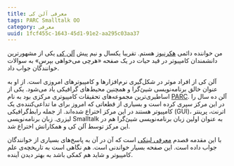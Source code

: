 ```yaml
---
title: معرفی آلن کی
tags: PARC Smalltalk OO
category: معرفی
uuid: 1fcf455c-1643-45d1-91e2-aa295c03aa37
---
```


من خواننده دائمی [هکرنیوز][هکرنیوز] هستم. تقریبا یکسال و نیم پیش [آلن کی][آلن] یکی از مشهورترین دانشمندان کامپیوتر در قید حیات در یک صفحه «هرچی می‌خواهی بپرس» به سوالات خوانندگان جواب داد.

آلن کی از افراد موثر در شکل‌گیری نرم‌افزارها و کامپیوترهای امروزی است. از او به عنوان خالق برنامه‌نویسی شیئ‌گرا و همچنین محیط‌های گرافیکی یاد می‌شود. یکی از اساطیری‌ترین مجموعه‌های تحقیقات کامپیوتری مرکزی بود به نام [PARC][پارک]. آلن ده سال را در این مرکز سپری کرده است و بسیاری از قطعاتی که امروز برای ما تداعی‌کننده‌ی یک کامپیوتر هستند در این مرکز اختراع شده‌اند. از جمله رابط‌گرافیکی (GUI)، اترنت، پرینتر لیزری. زبان برنامه‌نویسی Smalltalk به عنوان اولین زبان برنامه‌نویسی شیئ‌گرا هم در این مرکز توسط آلن کی و همکارانش اختراع شد.

با این مقدمه قصدم [معرفی لینکی][پاسخ‌های‌آلن] است که آن در آن به پاسخ‌های بسیاری از خوانندگان جواب داده است. این صفحه بسیار خواندنی است. هم نگاهی است به تاریخچه‌ی علم کامپیوتر و شاید هم کمکی باشد به بهتر دیدن آینده.

[هکرنیوز]:https://news.ycombinator.com/
[آلن]:https://en.wikipedia.org/wiki/Alan_Kay
[پارک]:https://en.wikipedia.org/wiki/PARC_(company)
[پاسخ‌های‌آلن]: https://news.ycombinator.com/item?id=11939851
